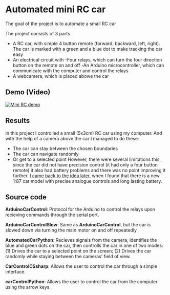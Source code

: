# Automated mini RC car
The goal of the project is to automate a small RC car

The project consists of 3 parts
- A RC car, with simple 4 button remote (forward, backward, left, right). The car is marked with a green and a blue dot to make tracking the car easy
- An electrical circuit with
  -Four relays, which can turn the four direction button on the remote on and off
  -An Arduino microcontroller, which can communicate with the computer and control the relays
- A webcamera, which is placed abowe the car

## Demo (Video)
[![Mini RC demo](http://img.youtube.com/vi/4yC3YnzzTqE/0.jpg)](http://www.youtube.com/watch?v=4yC3YnzzTqE "")

## Results

In this project I controlled a small (5x3cm) RC car using my computer. And with the help of a camera above the car I managed to do these:
- The car can stay between the chosen boundaries
- The car can navigate randomly
- Or get to a selected point
However, there were several limitations this, since the car did not have precision control (it had only a four button remote) it also had battery problems and there was no point improving it further. [I came back to the idea later](https://github.com/varon95/CSAI_2020_Thesis), when I found that there is a new 1:87 car model with precise analogue controls and long lasting battery.

## Source code
**ArduinoCarControl**: Protocol for the Arduino to control the relays upon recieving commands through the serial port.

**ArduinoCarControlSlow**: Same as **ArduinoCarControl**, but the car is slowed down via turning the main motor on and off repeatedly

**AutomatedCarPython**: Recieves signals from the camera, identifies the blue and green dots on the car, then controlls the car in one of two modes: (1) Drives the car to a selected point on the screen; (2) Drives the car randomly while staying between the cameras' field of view.

**CarControlCSsharp**: Allows the user to control the car through a simple interface.

**carControlPython**: Allows the user to control the car from the computer using the arrow keys.
